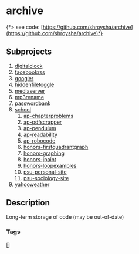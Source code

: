 # archive
{*> see code: [https://github.com/shroysha/archive](https://github.com/shroysha/archive)*}

## Subprojects 
1. [digitalclock](https://github.com/shroysha/digitalclock)
1. [facebookrss](https://github.com/shroysha/facebookrss)
1. [googler](https://github.com/shroysha/googler)
1. [hiddenfiletoggle](https://github.com/shroysha/hiddenfiletoggle)
1. [mediaserver](https://github.com/shroysha/mediaserver)
1. [mp3rename](https://github.com/shroysha/mp3rename)
1. [passwordbank](https://github.com/shroysha/passwordbank)
1. [school](https://github.com/shroysha/school)
	1. [ap-chapterproblems](https://github.com/shroysha/ap-chapterproblems)
	1. [ap-pdfscrapper](https://github.com/shroysha/ap-pdfscrapper)
	1. [ap-pendulum](https://github.com/shroysha/ap-pendulum)
	1. [ap-readability](https://github.com/shroysha/ap-readability)
	1. [ap-robocode](https://github.com/shroysha/ap-robocode)
	1. [honors-firstquadrantgraph](https://github.com/shroysha/honors-firstquadrantgraph)
	1. [honors-graphing](https://github.com/shroysha/honors-graphing)
	1. [honors-jpaint](https://github.com/shroysha/honors-jpaint)
	1. [honors-loopexamples](https://github.com/shroysha/honors-loopexamples)
	1. [psu-personal-site](https://github.com/shroysha/psu-personal-site)
	1. [psu-sociology-site](https://github.com/shroysha/psu-sociology-site)
1. [yahooweather](https://github.com/shroysha/yahooweather)

## Description
Long-term storage of code (may be out-of-date)

### Tags
[]
